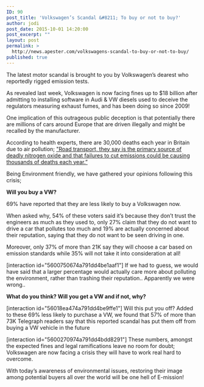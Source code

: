 ```yaml
---
ID: 90
post_title: 'Volkswagen’s Scandal &#8211; To buy or not to buy?'
author: jodi
post_date: 2015-10-01 14:20:00
post_excerpt: ""
layout: post
permalink: >
  http://news.apester.com/volkswagens-scandal-to-buy-or-not-to-buy/
published: true
---
```

The latest motor scandal is brought to you by Volkswagen’s dearest who reportedly rigged emission tests. 

As revealed last week, Volkswagen is now facing fines up to $18 billion after admitting to installing software in Audi &amp; VW diesels used to deceive the regulators measuring exhaust fumes, and has been doing so since 2009!

One implication of this outrageous public deception is that potentially there are millions of cars around Europe that are driven illegally and might be recalled by the manufacturer.

According to health experts, there are 30,000 deaths each year in Britain due to air pollution; <a href="http://www.telegraph.co.uk/news/uknews/road-and-rail-transport/11880790/volkswagen-emissions-scandal-illegal-cars.html" target="_blank">"Road transport, they say is the primary source of deadly nitrogen oxide and that failures to cut emissions could be causing thousands of deaths each year.”</a>

Being Environment friendly, we have gathered your opinions following this crisis;

<strong>Will you buy a VW?</strong>

69% have reported that they are less likely to buy a Volkswagen now.

When asked why, 54% of these voters said it’s because they don’t trust the engineers as much as they used to, only 27% claim that they do not want to drive a car that pollutes too much and 19% are actually concerned about their reputation, saying that they do not want to be seen driving in one.

Moreover, only 37% of more than 21K say they will choose a car based on emission standards while 35% will not take it into consideration at all!

[interaction id="5600750674a791dd4be1aaf1"]
If we had to guess, we would have said that a larger percentage would actually care more about polluting the environment, rather than trashing their reputation.. Apparently we were wrong..

<strong>What do you think? Will you get a VW and if not, why?</strong>

[interaction id="56018ea474a791dd4be9ffe1"]
Will this put you off?
Added to these 69% less likely to purchase a VW, we found that 57% of more than 73K Telegraph readers say that this reported scandal has put them off from buying a VW vehicle in the future

[interaction id="5600270974a791dd4bdd8291"]
These numbers, amongst the expected fines and legal ramifications leave no room for doubt; Volkswagen are now facing a crisis they will have to work real hard to overcome.  

With today’s awareness of environmental issues, restoring their image among potential buyers all over the world will be one hell of E-mission!